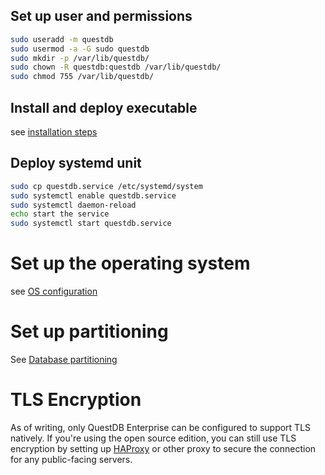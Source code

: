 ## Set up user and permissions

```bash
sudo useradd -m questdb
sudo usermod -a -G sudo questdb
sudo mkdir -p /var/lib/questdb/
sudo chown -R questdb:questdb /var/lib/questdb/
sudo chmod 755 /var/lib/questdb/
```

## Install and deploy executable

see [installation steps](https://questdb.com/docs/quick-start/#install-questdb)

## Deploy systemd unit

```bash
sudo cp questdb.service /etc/systemd/system
sudo systemctl enable questdb.service
sudo systemctl daemon-reload
echo start the service
sudo systemctl start questdb.service
```

# Set up the operating system

see [OS configuration](https://questdb.com/docs/operations/capacity-planning/#os-configuration)

# Set up partitioning

See [Database partitioning](https://questdb.com/glossary/database-partitioning/)


# TLS Encryption

As of writing, only QuestDB Enterprise can be configured to support TLS natively.
If you're using the open source edition, you can still use TLS encryption by setting
up [HAProxy](http://www.haproxy.org/) or other proxy
to secure the connection for any public-facing servers.

